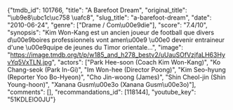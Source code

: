 {"tmdb_id": 101766, "title": "A Barefoot Dream", "original_title": "\ub9e8\ubc1c\uc758 \uafc8", "slug_title": "a-barefoot-dream", "date": "2010-06-24", "genre": ["Drame / Com\u00e9die"], "score": "7.4/10", "synopsis": "Kim Won-Kang est un ancien joueur de football que divers d\u00e9boires professionnels vont amen\u00e9 \u00e0 devenir entraineur d'une \u00e9quipe de jeunes du Timor orientale...", "image": "https://image.tmdb.org/t/p/w185_and_h278_bestv2/uUauSOfVzjfaLH63HyvYq5VxTLN.jpg", "actors": ["Park Hee-soon (Coach Kim Won-Kang)", "Ko Chang-seok (Park In-Gi)", "Im Won-hee (Director Poong)", "Kim Seo-hyung (Reporter Yoo Bo-Hyeon)", "Cho Jin-woong (James)", "Shin Cheol-jin (Shin Young-hoon)", "Xanana Gusm\u00e3o (Xanana Gusm\u00e3o)"], "comments": [], "recommandations_id": [118144], "youtube_key": "51KDLElO0JU"}